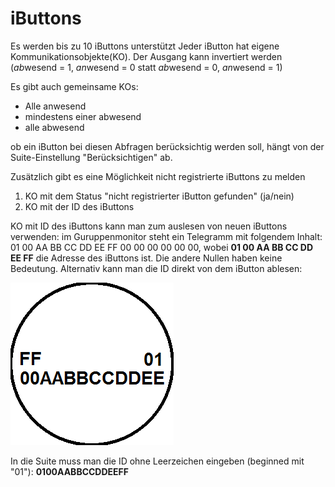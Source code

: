 # iButtons

Es werden bis zu 10 iButtons unterstützt
Jeder iButton hat eigene Kommunikationsobjekte(KO). 
Der Ausgang kann invertiert werden (*ab*wesend = 1, *an*wesend = 0 statt *ab*wesend = 0, *an*wesend = 1)

Es gibt auch gemeinsame KOs:
- Alle anwesend
- mindestens einer abwesend
- alle abwesend

ob ein iButton bei diesen Abfragen berücksichtig werden soll, hängt von der Suite-Einstellung "Berücksichtigen" ab.

Zusätzlich gibt es eine Möglichkeit nicht registrierte iButtons zu melden
1. KO mit dem Status "nicht registrierter iButton gefunden" (ja/nein)
2. KO mit der ID des iButtons
 
KO mit ID des iButtons kann man zum auslesen von neuen iButtons verwenden: 
im Guruppenmonitor steht ein Telegramm mit folgendem Inhalt: 01 00 AA BB CC DD EE FF 00 00 00 00 00 00,
wobei **01 00 AA BB CC DD EE FF** die Adresse des iButtons ist. Die andere Nullen haben keine Bedeutung.
Alternativ kann man die ID direkt von dem iButton ablesen:

![iButton ID](/Universal-Flush-Interface/iButton_1.0/iButtonID.png)

In die Suite muss man die ID ohne Leerzeichen eingeben (beginned mit "01"): **0100AABBCCDDEEFF**
